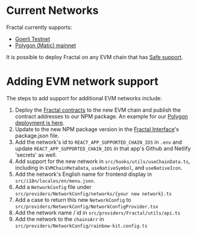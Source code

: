 # Current Networks

Fractal currently supports:

- [Goerli Testnet](https://goerli.net/)
- [Polygon (Matic) mainnet](https://polygon.technology/)

It is possible to deploy Fractal on any EVM chain that has [Safe support](https://docs.gnosis-safe.io/learn/gnosis-safe/gnosis-safe-on-other-evm-based-networks).

# Adding EVM network support

The steps to add support for additional EVM networks include:

1. Deploy the [Fractal contracts](https://github.com/decent-dao/fractal-contracts) to the new EVM chain and publish the contract addresses to our NPM package.  An example for our [Polygon deployment is here](https://github.com/decent-dao/fractal-contracts/pull/26).
2. Update to the new NPM package version in the [Fractal Interface](https://github.com/decent-dao/fractal-interface)'s package.json file.
3. Add the network's id to `REACT_APP_SUPPORTED_CHAIN_IDS` in `.env` and update `REACT_APP_SUPPORTED_CHAIN_IDS` in that app's Github and Netlify 'secrets' as well.
4. Add support for the new network in `src/hooks/utils/useChainData.ts`, including in `EVMChainMetaData`, `useNativeSymbol`, and `useNativeIcon`.
5. Add the network's English name for frontend display in `src/i18n/locales/en/menu.json`.
6. Add a `NetworkConfig` file under `src/providers/NetworkConfig/networks/{your new network}.ts`
7. Add a case to return this new `NetworkConfig` to `src/providers/NetworkConfig/NetworkConfigProvider.tsx`
8. Add the network name / id in `src/providers/Fractal/utils/api.ts`
9. Add the network to the `chainsArr` in `src/providers/NetworkConfig/rainbow-kit.config.ts`